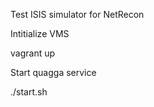 Test ISIS simulator for NetRecon

Intitialize VMS

vagrant up


Start quagga service

./start.sh



